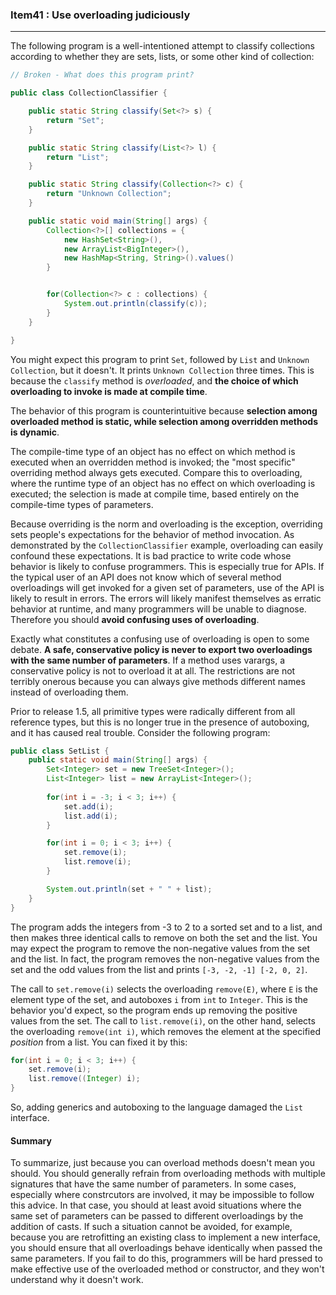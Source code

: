 ### Item41 : Use overloading judiciously

----------

The following program is a well-intentioned attempt to classify collections according to whether they are sets, lists, or some other kind of collection:

```java
// Broken - What does this program print?

public class CollectionClassifier {

	public static String classify(Set<?> s) {
		return "Set";
	}

	public static String classify(List<?> l) {
		return "List";
	}

	public static String classify(Collection<?> c) {
		return "Unknown Collection";
	}

	public static void main(String[] args) {
		Collection<?>[] collections = {
			new HashSet<String>(),
			new ArrayList<BigInteger>(),
			new HashMap<String, String>().values()
		}


		for(Collection<?> c : collections) {
			System.out.println(classify(c));
		}
	}

}
```

You might expect this program to print `Set`, followed by `List` and `Unknown Collection`, but it doesn't.  It prints `Unknown Collection` three times. This is because the `classify` method is *overloaded*, and **the choice of which overloading to invoke is made at compile time**.

The behavior of this program is counterintuitive because **selection among overloaded method is static, while selection among overridden methods is dynamic**.

The compile-time type of an object has no effect on which method is executed when an overridden method is invoked; the "most specific" overriding method always gets executed. Compare this to overloading, where the runtime type of an object has no effect on which overloading is executed; the selection is made at compile time, based entirely on the compile-time types of parameters.

Because overriding is the norm and overloading is the exception, overriding sets people's expectations for the behavior of method invocation. As demonstrated by the `CollectionClassifier` example, overloading can easily confound these expectations. It is bad practice to write code whose behavior is likely to confuse programmers. This is especially true for APIs. If the typical user of an API does not know which of several method overloadings will get invoked for a given set of parameters, use of the API is likely to result in errors. The errors will likely manifest themselves as erratic behavior at runtime, and many programmers will be unable to diagnose. Therefore you should **avoid confusing uses of overloading**.

Exactly what constitutes a confusing use of overloading is open to some debate. **A safe, conservative policy is never to export two overloadings with the same number of parameters**. If a method uses varargs, a conservative policy is not to overload it at all. The restrictions are not terribly onerous because you can always give methods different names instead of overloading them.

Prior to release 1.5, all primitive types were radically different from all reference types, but this is no longer true in the presence of autoboxing, and it has caused real trouble. Consider the following program:

```java
public class SetList {
	public static void main(String[] args) {
		Set<Integer> set = new TreeSet<Integer>();
		List<Integer> list = new ArrayList<Integer>();
		
		for(int i = -3; i < 3; i++) {
			set.add(i);
			list.add(i);
		}

		for(int i = 0; i < 3; i++) {
			set.remove(i);
			list.remove(i);
		}

		System.out.println(set + " " + list);
	}	
}
```

The program adds the integers from -3 to 2 to a sorted set and to a list, and then makes three identical calls to remove on both the set and the list. You may expect the program to remove the non-negative values from the set and the list. In fact, the program removes the non-negative values from the set and the odd values from the list and prints `[-3, -2, -1] [-2, 0, 2]`.

The call to `set.remove(i)` selects the overloading `remove(E)`, where `E` is the element type of the set, and autoboxes `i` from `int` to `Integer`. This is the behavior you'd expect, so the program ends up removing the positive values from the set. The call to `list.remove(i)`, on the other hand, selects the overloading `remove(int i)`, which removes the element at the specified *position* from a list. You can fixed it by this:

```java
for(int i = 0; i < 3; i++) {
	set.remove(i);
	list.remove((Integer) i);
}
```

So, adding generics and autoboxing to the language damaged the `List` interface.

#### Summary

To summarize, just because you can overload methods doesn't mean you should. You should generally refrain from overloading methods with multiple signatures that have the same number of parameters. In some cases, especially where constrcutors are involved, it may be impossible to follow this advice. In that case, you should at least avoid situations where the same set of parameters can be passed to different overloadings by the addition of casts. If such a situation cannot be avoided, for example, because you are retrofitting an existing class to implement a new interface, you should ensure that all overloadings behave identically when passed the same parameters. If you fail to do this, programmers will be hard pressed to make effective use of the overloaded method or constructor, and they won't understand why it doesn't work.